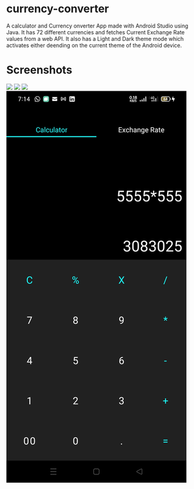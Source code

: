 # currency-converter
A calculator and Currency onverter App made with Android Studio using Java.
It has 72 different currencies and fetches Current Exchange Rate values from a web API.
It also has a Light and Dark theme mode which activates either deending on the current theme
of the Android device.
# Screenshots
![](Screenshot/Screenshot_2021-03-16-23-20-13-27_b84753691ac638c3f3f703b08cd8e4fe.jpg)
![](Screenshot/Screenshot_2021-03-17-00-47-05-22_b84753691ac638c3f3f703b08cd8e4fe.jpg)
![](Screenshot/Screenshot_2021-03-17-00-24-42-13_b84753691ac638c3f3f703b08cd8e4fe.jpg)
![](Screenshots/Screenshot_2021-07-03-07-14-57-50_a5197aa29ed2f5b06ffbdb6f4bf7dc0c.jpg)


